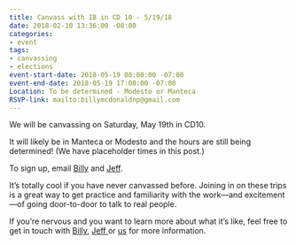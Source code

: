 ```yaml
---
title: Canvass with IB in CD 10 - 5/19/18
date: 2018-02-10 13:36:00 -08:00
categories:
- event
tags:
- canvassing
- elections
event-start-date: 2018-05-19 08:00:00 -07:00
event-end-date: 2018-05-19 17:00:00 -07:00
Location: To be determined - Modesto or Manteca
RSVP-link: mailto:billymcdonaldnp@gmail.com
---
```


We will be canvassing on Saturday, May 19th in CD10. 

It will likely be in Manteca or Modesto and the hours are still being determined! (We have placeholder times in this post.) 

To sign up, email [Billy](mailto:billymcdonaldnp@gmail.com) and [Jeff](mailto:carlockjeff@gmail.com). 

It’s totally cool if you have never canvassed before.  Joining in on these trips is a great way to get practice and familiarity with the work—and excitement—of going door-to-door to talk to real people. 

If you’re nervous and you want to learn more about what it’s like, feel free to get in touch with [Billy](mailto:billymcdonaldnp@gmail.com), [Jeff ](carlockjeff@gmail.com)or [us](mailto:elections+owner@indivisibleberkeley.org) for more information.

